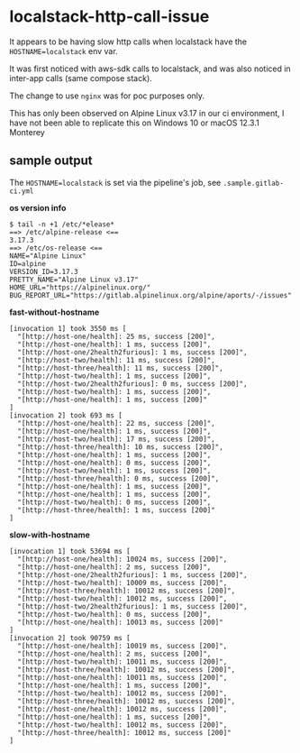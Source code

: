 # localstack-http-call-issue

It appears to be having slow http calls when localstack have the `HOSTNAME=localstack` env var.

It was first noticed with aws-sdk calls to localstack, and was also noticed in inter-app calls (same compose stack).

The change to use `nginx` was for poc purposes only.

This has only been observed on Alpine Linux v3.17 in our ci environment, I have not been able to replicate this on
Windows 10 or macOS 12.3.1 Monterey

## sample output

The `HOSTNAME=localstack` is set via the pipeline's job, see `.sample.gitlab-ci.yml`

**os version info**

```
$ tail -n +1 /etc/*elease*
==> /etc/alpine-release <==
3.17.3
==> /etc/os-release <==
NAME="Alpine Linux"
ID=alpine
VERSION_ID=3.17.3
PRETTY_NAME="Alpine Linux v3.17"
HOME_URL="https://alpinelinux.org/"
BUG_REPORT_URL="https://gitlab.alpinelinux.org/alpine/aports/-/issues"
```

**fast-without-hostname**

```
[invocation 1] took 3550 ms [
  "[http://host-one/health]: 25 ms, success [200]",
  "[http://host-one/health]: 1 ms, success [200]",
  "[http://host-one/2health2furious]: 1 ms, success [200]",
  "[http://host-two/health]: 11 ms, success [200]",
  "[http://host-three/health]: 11 ms, success [200]",
  "[http://host-two/health]: 1 ms, success [200]",
  "[http://host-two/2health2furious]: 0 ms, success [200]",
  "[http://host-two/health]: 1 ms, success [200]",
  "[http://host-one/health]: 1 ms, success [200]"
]
[invocation 2] took 693 ms [
  "[http://host-one/health]: 22 ms, success [200]",
  "[http://host-one/health]: 1 ms, success [200]",
  "[http://host-two/health]: 17 ms, success [200]",
  "[http://host-three/health]: 10 ms, success [200]",
  "[http://host-one/health]: 1 ms, success [200]",
  "[http://host-one/health]: 0 ms, success [200]",
  "[http://host-two/health]: 1 ms, success [200]",
  "[http://host-three/health]: 0 ms, success [200]",
  "[http://host-one/health]: 1 ms, success [200]",
  "[http://host-one/health]: 1 ms, success [200]",
  "[http://host-two/health]: 0 ms, success [200]",
  "[http://host-three/health]: 1 ms, success [200]"
]
```

**slow-with-hostname**

```
[invocation 1] took 53694 ms [
  "[http://host-one/health]: 10024 ms, success [200]",
  "[http://host-one/health]: 2 ms, success [200]",
  "[http://host-one/2health2furious]: 1 ms, success [200]",
  "[http://host-two/health]: 10009 ms, success [200]",
  "[http://host-three/health]: 10012 ms, success [200]",
  "[http://host-two/health]: 10012 ms, success [200]",
  "[http://host-two/2health2furious]: 1 ms, success [200]",
  "[http://host-two/health]: 0 ms, success [200]",
  "[http://host-one/health]: 10013 ms, success [200]"
]
[invocation 2] took 90759 ms [
  "[http://host-one/health]: 10019 ms, success [200]",
  "[http://host-one/health]: 2 ms, success [200]",
  "[http://host-two/health]: 10011 ms, success [200]",
  "[http://host-three/health]: 10012 ms, success [200]",
  "[http://host-one/health]: 10011 ms, success [200]",
  "[http://host-one/health]: 1 ms, success [200]",
  "[http://host-two/health]: 10012 ms, success [200]",
  "[http://host-three/health]: 10012 ms, success [200]",
  "[http://host-one/health]: 10012 ms, success [200]",
  "[http://host-one/health]: 1 ms, success [200]",
  "[http://host-two/health]: 10012 ms, success [200]",
  "[http://host-three/health]: 10012 ms, success [200]"
]
```
